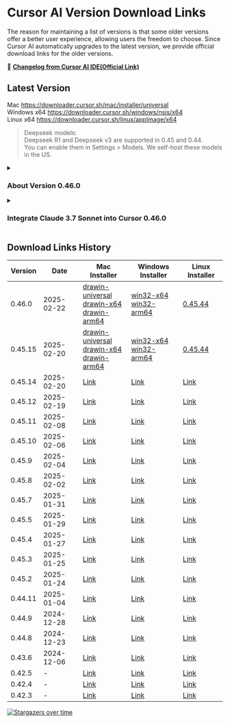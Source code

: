 # Cursor AI Version Download Links


The reason for maintaining a list of versions is that some older versions offer a better user experience, allowing users the freedom to choose. Since Cursor AI automatically upgrades to the latest version, we provide official download links for the older versions.

🎯 **[Changelog from Cursor AI IDE(Official Link)](https://www.cursor.com/changelog)**


## Latest Version

Mac https://downloader.cursor.sh/mac/installer/universal  
Windows x64 https://downloader.cursor.sh/windows/nsis/x64  
Linux x64 https://downloader.cursor.sh/linux/appImage/x64  

> Deepseek models:  
> Deepseek R1 and Deepseek v3 are supported in 0.45 and 0.44.  
> You can enable them in Settings > Models. We self-host these models in the US.


<details>

<summary>

### About Version 0.46.0

</summary>

> Some developers have already received update 0.46, though most haven't, so keep waiting.  
> For an early look at the changes, check out the information gathered below.  
> If we get a download link for the latest 0.46, we'll update it in as well. Stay tuned.


<details>

<summary>

#### 0.46.0 Changelog (unofficial)

</summary>

- New combined Chat/Composer
- Shared context between Chat & Composer (Start in Ask / move to Agent)
- Deepseek R1 thinking UI
- MCP Server Config file .cursor/mcp.json
- MCP YOLO (All or nothing it seems)
- MCP Resources
- New default theme
- New settings layout (Rules & MCP)
- New Context Picker
- Add git commits to context
- Add terminals to context
- Smaller menu icons
- Agent compatibility check
- Visual indicator to show loaded rules

</details>

</details>




<details>
<summary>

### Integrate Claude 3.7 Sonnet into Cursor 0.46.0

</summary>

try to add
- claude-3.7-sonnet-thinking
- claude-3-7-sonnet-20250219
  
should work now.

</details>




## Download Links History

| Version | Date | Mac Installer | Windows Installer | Linux Installer |
| --- | --- | --- | --- | --- |
| 0.46.0 | 2025-02-22 | [drawin-universal](https://anysphere-binaries.s3.us-east-1.amazonaws.com/production/aff57e1d9a74ed627fb5bd393e347079514436a7/darwin/universal/Cursor-darwin-universal.dmg) <br>[drawin-x64](https://anysphere-binaries.s3.us-east-1.amazonaws.com/production/aff57e1d9a74ed627fb5bd393e347079514436a7/darwin/x64/Cursor-darwin-x64.dmg)<br>[drawin-arm64](https://anysphere-binaries.s3.us-east-1.amazonaws.com/production/aff57e1d9a74ed627fb5bd393e347079514436a7/darwin/arm64/Cursor-darwin-arm64.dmg) | [win32-x64](https://anysphere-binaries.s3.us-east-1.amazonaws.com/production/aff57e1d9a74ed627fb5bd393e347079514436a7/win32/x64/user-setup/CursorUserSetup-x64-0.46.0.exe)<br>[win32-arm64](https://anysphere-binaries.s3.us-east-1.amazonaws.com/production/aff57e1d9a74ed627fb5bd393e347079514436a7/win32/arm64/user-setup/CursorUserSetup-arm64-0.46.0.exe) | [0.45.44](https://downloader.cursor.sh/builds/250219jnihavxsz/linux/appImage/x64) |
| 0.45.15 | 2025-02-20 | [drawin-universal](https://anysphere-binaries.s3.us-east-1.amazonaws.com/production/73dd83bb6f8e3a3704ad8078a8e455ac6d4260d1/darwin/universal/Cursor-darwin-universal.dmg)<br>[drawin-x64](https://anysphere-binaries.s3.us-east-1.amazonaws.com/production/73dd83bb6f8e3a3704ad8078a8e455ac6d4260d1/darwin/x64/Cursor-darwin-x64.dmg)<br>[drawin-arm64](https://anysphere-binaries.s3.us-east-1.amazonaws.com/production/73dd83bb6f8e3a3704ad8078a8e455ac6d4260d1/darwin/arm64/Cursor-darwin-arm64.dmg) | [win32-x64](https://anysphere-binaries.s3.us-east-1.amazonaws.com/production/73dd83bb6f8e3a3704ad8078a8e455ac6d4260d1/win32/x64/user-setup/CursorUserSetup-x64-0.45.15.exe)<br>[win32-arm64](https://anysphere-binaries.s3.us-east-1.amazonaws.com/production/73dd83bb6f8e3a3704ad8078a8e455ac6d4260d1/win32/arm64/user-setup/CursorUserSetup-arm64-0.45.15.exe) | [0.45.44](https://downloader.cursor.sh/builds/250219jnihavxsz/linux/appImage/x64) |
| 0.45.14 | 2025-02-20 | [Link](https://downloader.cursor.sh/builds/250219jnihavxsz/mac/installer/universal) | [Link](https://downloader.cursor.sh/builds/250219jnihavxsz/windows/nsis/x64) | [Link](https://downloader.cursor.sh/builds/250219jnihavxsz/linux/appImage/x64) |
| 0.45.12 | 2025-02-19 | [Link](https://downloader.cursor.sh/builds/2502180s4ios0dk/mac/installer/universal) | [Link](https://downloader.cursor.sh/builds/2502180s4ios0dk/windows/nsis/x64) | [Link](https://downloader.cursor.sh/builds/2502180s4ios0dk/linux/appImage/x64) |
| 0.45.11 | 2025-02-08 | [Link](https://downloader.cursor.sh/builds/250207y6nbaw5qc/mac/installer/universal) | [Link](https://downloader.cursor.sh/builds/250207y6nbaw5qc/windows/nsis/x64) | [Link](https://downloader.cursor.sh/builds/250207y6nbaw5qc/linux/appImage/x64) |
| 0.45.10 | 2025-02-06 | [Link](https://downloader.cursor.sh/builds/250205buadkzpea/mac/installer/universal) | [Link](https://downloader.cursor.sh/builds/250205buadkzpea/windows/nsis/x64) | [Link](https://downloader.cursor.sh/builds/250205buadkzpea/linux/appImage/x64) |
| 0.45.9 | 2025-02-04 | [Link](https://downloader.cursor.sh/builds/250202tgstl42dt/mac/installer/universal) | [Link](https://downloader.cursor.sh/builds/250202tgstl42dt/windows/nsis/x64) | [Link](https://downloader.cursor.sh/builds/250202tgstl42dt/linux/appImage/x64) |
| 0.45.8 | 2025-02-02 | [Link](https://downloader.cursor.sh/builds/250201b44xw1x2k/mac/installer/universal) | [Link](https://downloader.cursor.sh/builds/250201b44xw1x2k/windows/nsis/x64) | [Link](https://downloader.cursor.sh/builds/250201b44xw1x2k/linux/appImage/x64) |
| 0.45.7 | 2025-01-31 | [Link](https://downloader.cursor.sh/builds/250130nr6eorv84/mac/installer/universal) | [Link](https://downloader.cursor.sh/builds/250130nr6eorv84/windows/nsis/x64) | [Link](https://downloader.cursor.sh/builds/250130nr6eorv84/linux/appImage/x64) |
| 0.45.5 | 2025-01-29 | [Link](https://downloader.cursor.sh/builds/250128loaeyulq8/mac/installer/universal) | [Link](https://downloader.cursor.sh/builds/250128loaeyulq8/windows/nsis/x64) | [Link](https://downloader.cursor.sh/builds/250128loaeyulq8/linux/appImage/x64) |
| 0.45.4 | 2025-01-27 | [Link](https://downloader.cursor.sh/builds/250126vgr3vztvj/mac/installer/universal) | [Link](https://downloader.cursor.sh/builds/250126vgr3vztvj/windows/nsis/x64) | [Link](https://downloader.cursor.sh/builds/250126vgr3vztvj/linux/appImage/x64) |
| 0.45.3 | 2025-01-25 | [Link](https://downloader.cursor.sh/builds/250124b0rcj0qql/mac/installer/universal) | [Link](https://downloader.cursor.sh/builds/250124b0rcj0qql/windows/nsis/x64) | [Link](https://downloader.cursor.sh/builds/250124b0rcj0qql/linux/appImage/x64) |
| 0.45.2 | 2025-01-24 | [Link](https://downloader.cursor.sh/builds/250123mhituoa6o/mac/installer/universal) | [Link](https://downloader.cursor.sh/builds/250123mhituoa6o/windows/nsis/x64) | [Link](https://downloader.cursor.sh/builds/250123mhituoa6o/linux/appImage/x64) |
| 0.44.11 | 2025-01-04 | [Link](https://downloader.cursor.sh/builds/250103fqxdt5u9z/mac/installer/universal) | [Link](https://downloader.cursor.sh/builds/250103fqxdt5u9z/windows/nsis/x64) | [Link](https://downloader.cursor.sh/builds/250103fqxdt5u9z/linux/appImage/x64) |
| 0.44.9 | 2024-12-28 | [Link](https://downloader.cursor.sh/builds/2412268nc6pfzgo/mac/installer/universal) | [Link](https://downloader.cursor.sh/builds/2412268nc6pfzgo/windows/nsis/x64) | [Link](https://downloader.cursor.sh/builds/2412268nc6pfzgo/linux/appImage/x64) |
| 0.44.8 | 2024-12-23 | [Link](https://downloader.cursor.sh/builds/241222ooktny8mh/mac/installer/universal) | [Link](https://downloader.cursor.sh/builds/241222ooktny8mh/windows/nsis/x64) | [Link](https://downloader.cursor.sh/builds/241222ooktny8mh/linux/appImage/x64) |
| 0.43.6 | 2024-12-06 | [Link](https://downloader.cursor.sh/builds/241206z7j6me2e2/mac/installer/universal) | [Link](https://downloader.cursor.sh/builds/241206z7j6me2e2/windows/nsis/x64) | [Link](https://downloader.cursor.sh/builds/241206z7j6me2e2/linux/appImage/x64) |
| 0.42.5 | - | [Link](https://downloader.cursor.sh/builds/24111460bf2loz1/mac/installer/universal) | [Link](https://downloader.cursor.sh/builds/24111460bf2loz1/windows/nsis/x64) | [Link](https://downloader.cursor.sh/builds/24111460bf2loz1/linux/appImage/x64) |
| 0.42.4 | - | [Link](https://downloader.cursor.sh/builds/230313mzl4w4u92/mac/installer/universal) | [Link](https://downloader.cursor.sh/builds/230313mzl4w4u92/windows/nsis/x64) | [Link](https://downloader.cursor.sh/builds/230313mzl4w4u92/linux/appImage/x64) |
| 0.42.3 | - | [Link](https://downloader.cursor.sh/builds/230313mzl4w4u92/mac/installer/universal) | [Link](https://downloader.cursor.sh/builds/230313mzl4w4u92/windows/nsis/x64) | [Link](https://downloader.cursor.sh/builds/230313mzl4w4u92/linux/appImage/x64) |



[![Stargazers over time](https://starchart.cc/oslook/cursor-ai-downloads.svg)](https://starchart.cc/oslook/cursor-ai-downloads)

